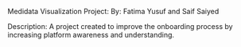 Medidata Visualization Project:
  By: Fatima Yusuf and Saif Saiyed

Description:
A project created to improve the onboarding process by increasing platform awareness and understanding.
